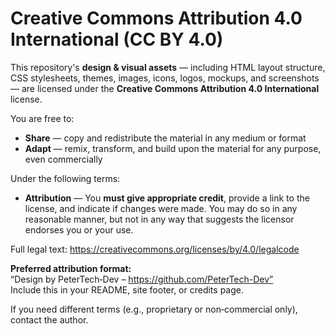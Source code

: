 # Creative Commons Attribution 4.0 International (CC BY 4.0)

This repository's **design & visual assets** — including HTML layout structure, CSS stylesheets, themes, images, icons, logos, mockups, and screenshots — are licensed under the **Creative Commons Attribution 4.0 International** license.

You are free to:
- **Share** — copy and redistribute the material in any medium or format
- **Adapt** — remix, transform, and build upon the material for any purpose, even commercially

Under the following terms:
- **Attribution** — You **must give appropriate credit**, provide a link to the license, and indicate if changes were made. You may do so in any reasonable manner, but not in any way that suggests the licensor endorses you or your use.

Full legal text: https://creativecommons.org/licenses/by/4.0/legalcode

**Preferred attribution format:**  
“Design by PeterTech‑Dev – https://github.com/PeterTech-Dev”  
Include this in your README, site footer, or credits page.

If you need different terms (e.g., proprietary or non‑commercial only), contact the author.
